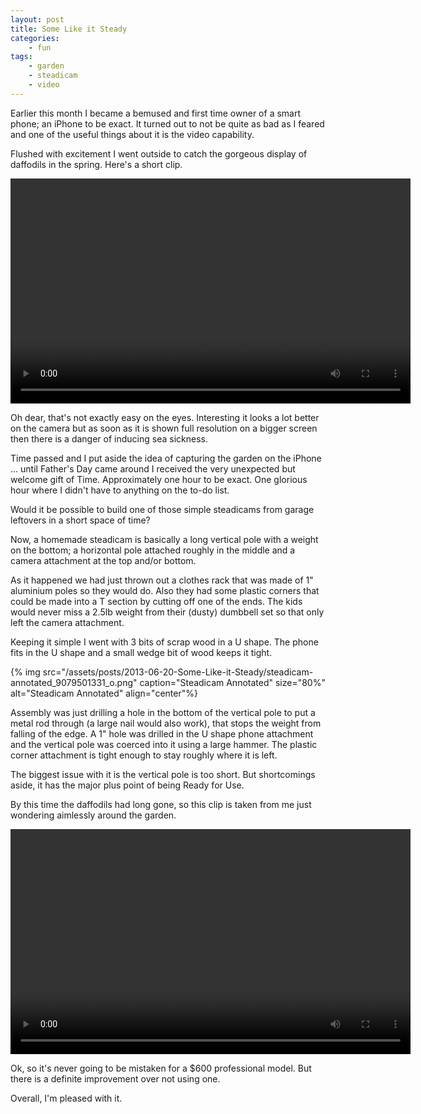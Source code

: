 ```yaml
---
layout: post
title: Some Like it Steady
categories:
    - fun
tags:
    - garden
    - steadicam
    - video
---
```


Earlier this month I became a bemused and first time owner of a smart phone; an iPhone to be exact. It turned out to not be quite as bad as I feared and one of the useful things about it is the video capability.

Flushed with excitement I went outside to catch the gorgeous display of daffodils in the spring. Here's a short clip.

<video width="640" height="360" controls>
  <source src="/assets/posts/2013-06-20-Some-Like-it-Steady/nosteadicamtest_9082503857.mp4" type="video/mp4">
  Your browser does not support the video tag.
</video>

Oh dear, that's not exactly easy on the eyes. Interesting it looks a lot better on the camera but as soon as it is shown full resolution on a bigger screen then there is a danger of inducing sea sickness.

Time passed and I put aside the idea of capturing the garden on the iPhone ... until Father's Day came around I received the very unexpected but welcome gift of Time. Approximately one hour to be exact. One glorious hour where I didn't have to anything on the to-do list.

Would it be possible to build one of those simple steadicams from garage leftovers in a short space of time?

Now, a homemade steadicam is basically a long vertical pole with a weight on the bottom; a horizontal pole attached roughly in the middle and a camera attachment at the top and/or bottom.

As it happened we had just thrown out a clothes rack that was made of 1" aluminium poles so they would do. Also they had some plastic corners that could be made into a T section by cutting off one of the ends. The kids would never miss a 2.5lb weight from their (dusty) dumbbell set so that only left the camera attachment.

Keeping it simple I went with 3 bits of scrap wood in a U shape. The phone fits in the U shape and a small wedge bit of wood keeps it tight.

{% img src="/assets/posts/2013-06-20-Some-Like-it-Steady/steadicam-annotated_9079501331_o.png" caption="Steadicam Annotated" size="80%" alt="Steadicam Annotated" align="center"%}

Assembly was just drilling a hole in the bottom of the vertical pole to put a metal rod through (a large nail would also work), that stops the weight from falling of the edge. A 1" hole was drilled in the U shape phone attachment and the vertical pole was coerced into it using a large hammer. The plastic corner attachment is tight enough to stay roughly where it is left.

The biggest issue with it is the vertical pole is too short. But shortcomings aside, it has the major plus point of being Ready for Use.

By this time the daffodils had long gone, so this clip is taken from me just wondering aimlessly around the garden.

<video width="640" height="360" controls>
  <source src="/assets/posts/2013-06-20-Some-Like-it-Steady/steadicamtest_9082501403.mp4" type="video/mp4">
  Your browser does not support the video tag.
</video>

Ok, so it's never going to be mistaken for a $600 professional model. But there is a definite improvement over not using one.

Overall, I'm pleased with it.